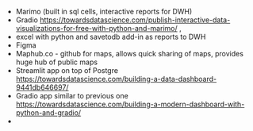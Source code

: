   - Marimo (built in sql cells, interactive reports for DWH) 
  - Gradio https://towardsdatascience.com/publish-interactive-data-visualizations-for-free-with-python-and-marimo/ , 
  - excel with python and savetodb add-in as reports to DWH 
  - Figma
  - Maphub.co - github for maps, allows quick sharing of maps, provides huge hub of public maps
  - Streamlit app on top of Postgre https://towardsdatascience.com/building-a-data-dashboard-9441db646697/
  - Gradio app similar to previous one https://towardsdatascience.com/building-a-modern-dashboard-with-python-and-gradio/
  - 